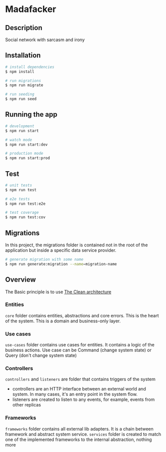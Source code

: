 # Madafacker

## Description

Social network with sarcasm and irony

## Installation

```bash
# install dependencies
$ npm install

# run migrations
$ npm run migrate 

# run seeding
$ npm run seed
```

## Running the app

```bash
# development
$ npm run start

# watch mode
$ npm run start:dev

# production mode
$ npm run start:prod
```

## Test

```bash
# unit tests
$ npm run test

# e2e tests
$ npm run test:e2e

# test coverage
$ npm run test:cov
```

## Migrations

In this project, the migrations folder is contained not in the root of the application but inside a specific data service provider.

```bash 
# generate migration with some name
$ npm run generate:migration --name=migration-name
```

## Overview

The Basic principle is to use [The Clean architecture](https://blog.cleancoder.com/uncle-bob/2012/08/13/the-clean-architecture.html)

### Entities

`core` folder contains entities, abstractions and core errors. This is the heart of the system.
This is a domain and business-only layer. 

### Use cases

`use-cases` folder contains use cases for entities. It contains a logic of the business actions. 
Use case can be Command (change system state) or Query (don't change system state)

### Controllers

`controllers` and `listeners` are folder that contains triggers of the system
- controllers are an HTTP interface between an external world and system. In many cases, it's an entry point in the system flow.
- listeners are created to listen to any events, for example, events from other replicas

### Frameworks

`frameworks` folder contains all external lib adapters. It is a chain between framework and abstract system service.
`services` folder is created to match one of the implemented frameworks to the internal abstraction, nothing more
